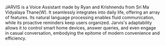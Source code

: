 JARVIS is a Voice Assistant made by Ryan and Krishnendu from Sri Ma Vidyalaya Thane(W). It seamlessly integrates into daily life, offering an array of features. Its natural language processing enables fluid communication, while its proactive reminders keep users organized. Jarvis's adaptability allows it to control smart home devices, answer queries, and even engage in casual conversation, embodying the epitome of modern convenience and efficiency.
